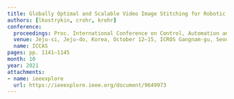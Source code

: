 ```yaml
---
title: Globally Optimal and Scalable Video Image Stitching for Robotic Inspection of Electric Generators
authors: [lkostrykin, crohr, krohr]
conference:
  proceedings: Proc. International Conference on Control, Automation and Systems
  venue: Jeju-si, Jeju-do, Korea, October 12–15, ICROS Gangnam-gu, Seoul
  name: ICCAS
pages: pp. 1141–1145
month: 10
year: 2021
attachments:
- name: ieeexplore
  url: https://ieeexplore.ieee.org/document/9649973
---
```

